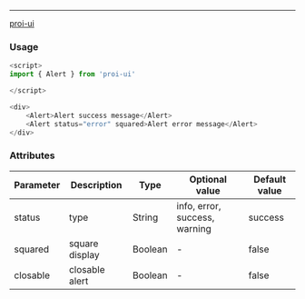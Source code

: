 ---
[proi-ui](https://github.com/specialdoom/proi-ui)

### Usage

```javascript
<script>
import { Alert } from 'proi-ui'

</script>

<div>
    <Alert>Alert success message</Alert>
    <Alert status="error" squared>Alert error message</Alert>
</div>
```

### Attributes
| Parameter | Description | Type | Optional value | Default value |
| --- | --- | --- | --- | --- |
| status | type | String | info, error, success, warning | success |
| squared | square display | Boolean | - | false |
| closable | closable alert | Boolean | - | false |
